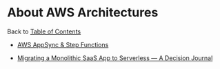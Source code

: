 # About AWS Architectures

Back to [Table of Contents](/README.md)

- [AWS AppSync & Step Functions](https://speakerdeck.com/danilop/aws-appsync-and-step-functions)

- [Migrating a Monolithic SaaS App to Serverless — A Decision Journal](https://winterwindsoftware.com/serverless-migration-journal/)